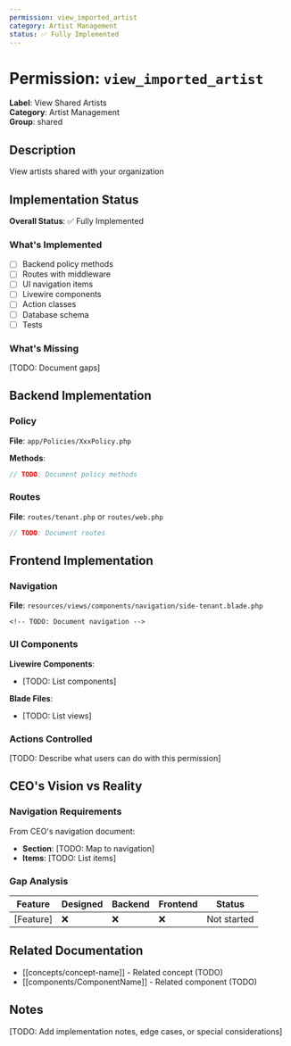 ```yaml
---
permission: view_imported_artist
category: Artist Management
status: ✅ Fully Implemented
---
```


# Permission: `view_imported_artist`

**Label**: View Shared Artists  
**Category**: Artist Management  
**Group**: shared  

## Description

View artists shared with your organization


## Implementation Status

**Overall Status**: ✅ Fully Implemented

### What's Implemented

- [ ] Backend policy methods
- [ ] Routes with middleware
- [ ] UI navigation items
- [ ] Livewire components
- [ ] Action classes
- [ ] Database schema
- [ ] Tests

### What's Missing

[TODO: Document gaps]

## Backend Implementation

### Policy

**File**: `app/Policies/XxxPolicy.php`

**Methods**:
```php
// TODO: Document policy methods
```

### Routes

**File**: `routes/tenant.php` or `routes/web.php`

```php
// TODO: Document routes
```

## Frontend Implementation

### Navigation

**File**: `resources/views/components/navigation/side-tenant.blade.php`

```blade
<!-- TODO: Document navigation -->
```

### UI Components

**Livewire Components**:
- [TODO: List components]

**Blade Files**:
- [TODO: List views]

### Actions Controlled

[TODO: Describe what users can do with this permission]

## CEO's Vision vs Reality

### Navigation Requirements

From CEO's navigation document:

- **Section**: [TODO: Map to navigation]
- **Items**: [TODO: List items]

### Gap Analysis

| Feature | Designed | Backend | Frontend | Status |
|---------|----------|---------|----------|--------|
| [Feature] | ❌ | ❌ | ❌ | Not started |

## Related Documentation

- [[concepts/concept-name]] - Related concept (TODO)
- [[components/ComponentName]] - Related component (TODO)

## Notes

[TODO: Add implementation notes, edge cases, or special considerations]
